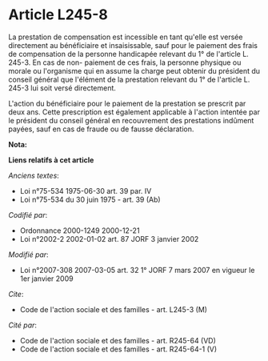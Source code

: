 # Article L245-8

La prestation de compensation est incessible en tant qu'elle est versée directement au bénéficiaire et insaisissable, sauf
pour le paiement des frais de compensation de la personne handicapée relevant du 1° de l'article L. 245-3. En cas de non-
paiement de ces frais, la personne physique ou morale ou l'organisme qui en assume la charge peut obtenir du président du
conseil général que l'élément de la prestation relevant du 1° de l'article L. 245-3 lui soit versé directement.

L'action du bénéficiaire pour le paiement de la prestation se prescrit par deux ans. Cette prescription est également
applicable à l'action intentée par le président du conseil général en recouvrement des prestations indûment payées, sauf en
cas de fraude ou de fausse déclaration.

**Nota:**



**Liens relatifs à cet article**

_Anciens textes_:

  - Loi n°75-534 1975-06-30 art. 39 par. IV
  - Loi n°75-534 du 30 juin 1975 - art. 39 (Ab)

_Codifié par_:

  - Ordonnance 2000-1249 2000-12-21
  - Loi n°2002-2 2002-01-02 art. 87 JORF 3 janvier 2002

_Modifié par_:

  - Loi n°2007-308 2007-03-05 art. 32 1° JORF 7 mars 2007 en vigueur le 1er janvier 2009

_Cite_:

  - Code de l'action sociale et des familles - art. L245-3 (M)

_Cité par_:

  - Code de l'action sociale et des familles - art. R245-64 (VD)
  - Code de l'action sociale et des familles - art. R245-64-1 (V)
